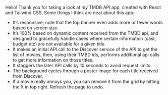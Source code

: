 Hello! Thank you for taking a look at my TMDB API app, created with React and Tailwind CSS. 
Some things I think are neat about this app:

- It’s responsive; note that the top banner even adds more or fewer words based on screen size.
- It’s 100% based on dynamic content received from the TMBD api, and designed to gracefully handle cases where certain information (cast, budget etc) are not available for a given title.
- It makes an initial API call to the Discover service of the API to get the list of movies, then, using their TMBD ids, performs additional api calls to get more information on those titles.
- It staggers the later API calls by 10 seconds to avoid request limits.
- The background cycles through a poster image for each title received from Discover. 
- If a movie really annoys you, you can remove it from the grid by hitting the X in top right. Refresh the page to undo.

